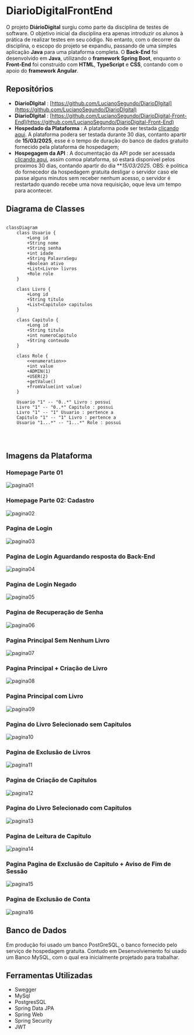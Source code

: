 # DiarioDigitalFrontEnd

O projeto **DiárioDigital** surgiu como parte da disciplina de testes de software. O objetivo inicial da disciplina era apenas introduzir os alunos à prática de realizar testes em seu código. No entanto, com o decorrer da disciplina, o escopo do projeto se expandiu, passando de uma simples aplicação **Java** para uma plataforma completa. O **Back-End** foi desenvolvido em **Java**, utilizando o **framework Spring Boot**, enquanto o **Front-End** foi construído com **HTML**, **TypeScript** e **CSS**, contando com o apoio do **framework Angular**.

## Repositórios
- **DiarioDIgital** : [https://github.com/LucianoSegundo/DiarioDIgital](https://github.com/LucianoSegundo/DiarioDIgital)
- **DiarioDIgital** : [https://github.com/LucianoSegundo/DiarioDigital-Front-End](https://github.com/LucianoSegundo/DiarioDigital-Front-End)
- **Hospedado da Plataforma** : A plataforma pode ser testada [clicando aqui](https://diariodigital-front-end.onrender.com). A plataforma podera ser testada durante 30 dias, contanto apartir de **15/03/2025**, esse é o tempo de duração do banco de dados gratuito fornecido pela plataforma de hospedagem;
- **Hospegagem da API** : A documentação da API pode ser acessada [clicando aqui](https://diariodigital-2.onrender.com/swagger-ui/index.html), assim comoa plataforma, só estará disponivel pelos proximos 30 dias, contando apartir do dia ***15/03/2025*. OBS: è politica do fornecedor da hospedagem gratuita desligar o servidor caso ele passe alguns minutos sem receber nenhum acesso, o servidor é restartado quando recebe uma nova requisição, oque leva um tempo para acontecer.

## Diagrama de Classes
```mermaid

classDiagram
    class Usuario {
        +Long id
        +String nome
        +String senha
        +int idade
        +String PalavraSegu
        +Boolean ativo
        +List<Livro> livros
        +Role role
    }

    class Livro {
        +Long id
        +String titulo
        +List<Capitulo> capitulos
    }

    class Capitulo {
        +Long id
        +String titulo
        +int numeroCapitulo
        +String conteudo
    }

    class Role {
        <<enumeration>>
        +int value
        +ADMIN(1)
        +USER(2)
        +getValue()
        +fromValue(int value)
    }

    Usuario "1" -- "0..*" Livro : possui
    Livro "1" -- "0..*" Capitulo : possui
    Livro "1" -- "1" Usuario : pertence a
    Capitulo "1" -- "1" Livro : pertence a
    Usuario "1...*" -- "1...*" Role : possui


 
```

## Imagens da Plataforma

### Homepage Parte 01

![pagina01](imagens/pagina01.png)

### Homepage Parte 02: Cadastro

![pagina02](imagens/pagina02.png)

### Pagina de Login

![pagina03](imagens/pagina03.png)

### Pagina de Login Aguardando resposta do Back-End

![pagina04](imagens/pagina04.png)

### Pagina de Login Negado

![pagina05](imagens/pagina05.png)

### Pagina de Recuperação de Senha

![pagina06](imagens/pagina06.png)

### Pagina Principal Sem Nenhum Livro

![pagina07](imagens/pagina07.png)

### Pagina Principal + Criação de Livro

![pagina08](imagens/pagina08.png)

### Pagina Principal com Livro

![pagina09](imagens/pagina09.png)

### Pagina do Livro Selecionado sem Capitulos

![pagina10](imagens/pagina10.png)

### Pagina de Exclusão de Livros

![pagina11](imagens/pagina11.png)

### Pagina de Criação de Capitulos

![pagina12](imagens/pagina12.png)

### Pagina do Livro Selecionado com Capitulos

![pagina13](imagens/pagina13.png)

### Pagina de Leitura de Capitulo

![pagina14](imagens/pagina14.png)

### Pagina Pagina de Exclusão de Capitulo + Aviso de Fim de Sessão

![pagina15](imagens/pagina15.png)

### Pagina de Exclusão de Conta
![pagina16](imagens/pagina16.png)

## Banco de Dados
Em produção foi usado um banco PostGreSQL, o banco fornecido pelo serviço de hospedagem gratuita.
Contudo em Desenvolviemento foi usado um Banco MySQL, com o qual era inicialmente projetado para trabalhar.

## Ferramentas Utilizadas
- Swegger
- MySql
- PostgresSQL
- Spring Data JPA
- Spring Web
- Spring Security
- JWT
